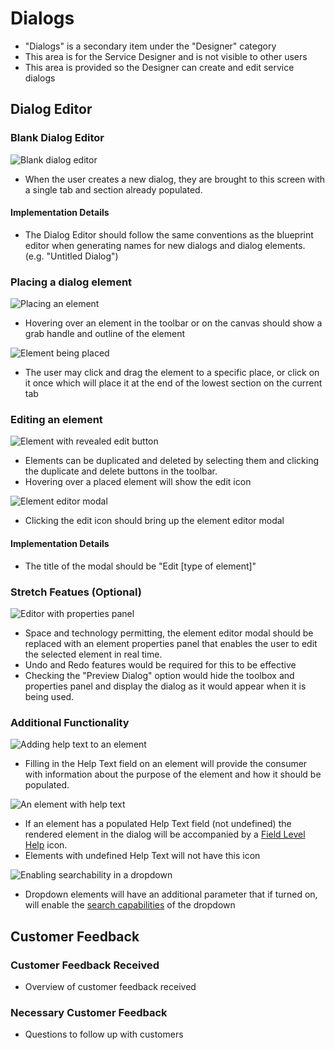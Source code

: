 # Dialogs

- "Dialogs" is a secondary item under the "Designer" category
- This area is for the Service Designer and is not visible to other users
- This area is provided so the Designer can create and edit service dialogs

## Dialog Editor

### Blank Dialog Editor

![Blank dialog editor](img/DialogEditor-01.png)
- When the user creates a new dialog, they are brought to this screen with a single tab and section already populated.

#### Implementation Details
- The Dialog Editor should follow the same conventions as the blueprint editor when generating names for new dialogs and dialog elements. (e.g. "Untitled Dialog")

### Placing a dialog element
![Placing an element](img/DialogEditor-02.png)
- Hovering over an element in the toolbar or on the canvas should show a grab handle and outline of the element

![Element being placed](img/DialogEditor-03.png)
- The user may click and drag the element to a specific place, or click on it once which will place it at the end of the lowest section on the current tab

### Editing an element
![Element with revealed edit button](img/DialogEditor-04.png)
- Elements can be duplicated and deleted by selecting them and clicking the duplicate and delete buttons in the toolbar.
- Hovering over a placed element will show the edit icon

![Element editor modal](img/DialogEditor-05.png)
- Clicking the edit icon should bring up the element editor modal

#### Implementation Details
  - The title of the modal should be "Edit [type of element]"

### Stretch Featues (Optional)
![Editor with properties panel](img/DialogEditor-06.png)
- Space and technology permitting, the element editor modal should be replaced with an element properties panel that enables the user to edit the selected element in real time.
- Undo and Redo features would be required for this to be effective
- Checking the "Preview Dialog" option would hide the toolbox and properties panel and display the dialog as it would appear when it is being used.


### Additional Functionality
![Adding help text to an element](img/DialogEditor-07.png)
- Filling in the Help Text field on an element will provide the consumer with information about the purpose of the element and how it should be populated.

![An element with help text](img/DialogEditor-08.png)
- If an element has a populated Help Text field (not undefined) the rendered element in the dialog will be accompanied by a [Field Level Help](https://www.patternfly.org/pattern-library/forms-and-controls/field-level-help/#_) icon.
- Elements with undefined Help Text will not have this icon

![Enabling searchability in a dropdown](img/DialogEditor-09.png)
- Dropdown elements will have an additional parameter that if turned on, will enable the [search capabilities](https://www.patternfly.org/pattern-library/widgets/#bootstrap-select) of the dropdown

## Customer Feedback

### Customer Feedback Received
  - Overview of customer feedback received

### Necessary Customer Feedback
  - Questions to follow up with customers
